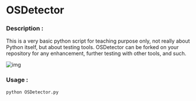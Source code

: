 # OSDetector

### Description : 

This is a very basic python script for teaching purpose only, not really about Python itself, but about testing tools.
OSDetector can be forked on your repository for any enhancement, further testing with other tools, and such. 

![img](https://github.com/csurqunix/OSDetector/blob/main/OSDetector-Screen.png)

### Usage :

```python OSDetector.py```



